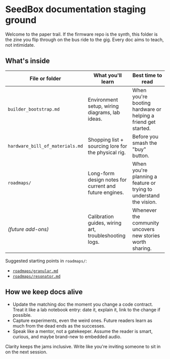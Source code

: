 # SeedBox documentation staging ground

Welcome to the paper trail. If the firmware repo is the synth, this folder is
the zine you flip through on the bus ride to the gig. Every doc aims to teach,
not intimidate.

## What's inside

| File or folder | What you'll learn | Best time to read |
| --- | --- | --- |
| `builder_bootstrap.md` | Environment setup, wiring diagrams, lab ideas. | When you're booting hardware or helping a friend get started. |
| `hardware_bill_of_materials.md` | Shopping list + sourcing lore for the physical rig. | Before you smash the "buy" button. |
| `roadmaps/` | Long-form design notes for current and future engines. | When you're planning a feature or trying to understand the vision. |
| _(future add-ons)_ | Calibration guides, wiring art, troubleshooting logs. | Whenever the community uncovers new stories worth sharing. |

Suggested starting points in `roadmaps/`:
- [`roadmaps/granular.md`](roadmaps/granular.md)
- [`roadmaps/resonator.md`](roadmaps/resonator.md)

## How we keep docs alive

- Update the matching doc the moment you change a code contract. Treat it like a
  lab notebook entry: date it, explain it, link to the change if possible.
- Capture experiments, even the weird ones. Future readers learn as much from
  the dead ends as the successes.
- Speak like a mentor, not a gatekeeper. Assume the reader is smart, curious,
  and maybe brand-new to embedded audio.

Clarity keeps the jams inclusive. Write like you're inviting someone to sit in
on the next session.
